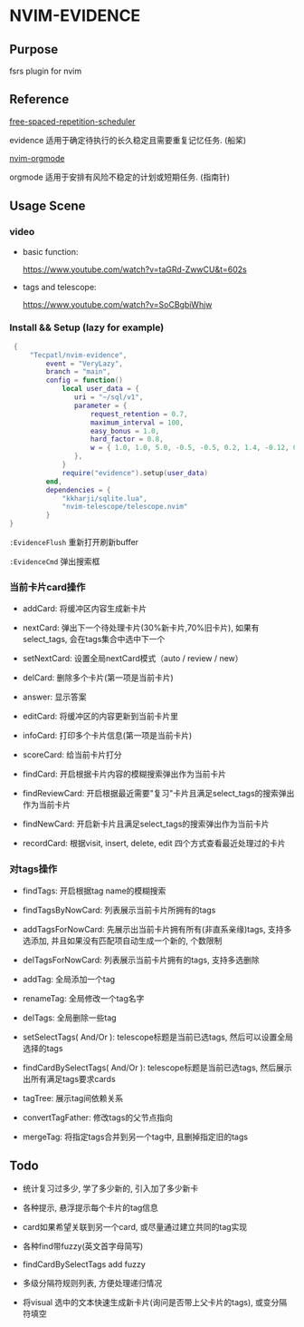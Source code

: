 # NVIM-EVIDENCE

## Purpose

fsrs plugin for nvim

## Reference

[free-spaced-repetition-scheduler](https://github.com/open-spaced-repetition/free-spaced-repetition-scheduler)

evidence 适用于确定待执行的长久稳定且需要重复记忆任务. (船桨)

[nvim-orgmode](https://github.com/nvim-orgmode/orgmode)

orgmode 适用于安排有风险不稳定的计划或短期任务. (指南针)

## Usage Scene

### video 

- basic function:

  https://www.youtube.com/watch?v=taGRd-ZwwCU&t=602s

- tags and telescope:

  https://www.youtube.com/watch?v=SoCBgbiWhjw

### Install && Setup (lazy for example) 

```lua
 {
     "Tecpatl/nvim-evidence",
         event = "VeryLazy",
         branch = "main",
         config = function()
             local user_data = {
                uri = "~/sql/v1",
                parameter = {
                    request_retention = 0.7,
                    maximum_interval = 100,
                    easy_bonus = 1.0,
                    hard_factor = 0.8,
                    w = { 1.0, 1.0, 5.0, -0.5, -0.5, 0.2, 1.4, -0.12, 0.8, 2.0, -0.2, 0.2, 1.0 },
                },
             }
             require("evidence").setup(user_data)
         end,
         dependencies = {
             "kkharji/sqlite.lua",
             "nvim-telescope/telescope.nvim"
         }
}
```

`:EvidenceFlush` 重新打开刷新buffer

`:EvidenceCmd` 弹出搜索框

### 当前卡片card操作   

- addCard: 将缓冲区内容生成新卡片

- nextCard: 弹出下一个待处理卡片(30%新卡片,70%旧卡片), 如果有select_tags, 会在tags集合中选中下一个

- setNextCard: 设置全局nextCard模式（auto / review / new） 

- delCard: 删除多个卡片(第一项是当前卡片)

- answer: 显示答案

- editCard:  将缓冲区的内容更新到当前卡片里

- infoCard:  打印多个卡片信息(第一项是当前卡片)

- scoreCard:  给当前卡片打分

- findCard:  开启根据卡片内容的模糊搜索弹出作为当前卡片

- findReviewCard:  开启根据最近需要"复习"卡片且满足select_tags的搜索弹出作为当前卡片

- findNewCard:  开启新卡片且满足select_tags的搜索弹出作为当前卡片

- recordCard: 根据visit, insert, delete, edit 四个方式查看最近处理过的卡片

### 对tags操作 

- findTags:  开启根据tag name的模糊搜索

- findTagsByNowCard:  列表展示当前卡片所拥有的tags 

- addTagsForNowCard:  先展示出当前卡片拥有所有(非直系亲缘)tags, 支持多选添加, 并且如果没有匹配项自动生成一个新的, 个数限制

- delTagsForNowCard:  列表展示当前卡片拥有的tags, 支持多选删除 

- addTag:  全局添加一个tag

- renameTag:  全局修改一个tag名字

- delTags:  全局删除一些tag

- setSelectTags( And/Or ): telescope标题是当前已选tags, 然后可以设置全局选择的tags

- findCardBySelectTags( And/Or ): telescope标题是当前已选tags, 然后展示出所有满足tags要求cards

- tagTree: 展示tag间依赖关系

- convertTagFather: 修改tags的父节点指向

- mergeTag: 将指定tags合并到另一个tag中, 且删掉指定旧的tags

## Todo

- 统计复习过多少, 学了多少新的, 引入加了多少新卡

- 各种提示, 悬浮提示每个卡片的tag信息

- card如果希望关联到另一个card, 或尽量通过建立共同的tag实现

- 各种find带fuzzy(英文首字母简写)

- findCardBySelectTags add fuzzy

- 多级分隔符规则列表, 方便处理递归情况

- 将visual 选中的文本快速生成新卡片(询问是否带上父卡片的tags), 或变分隔符填空
